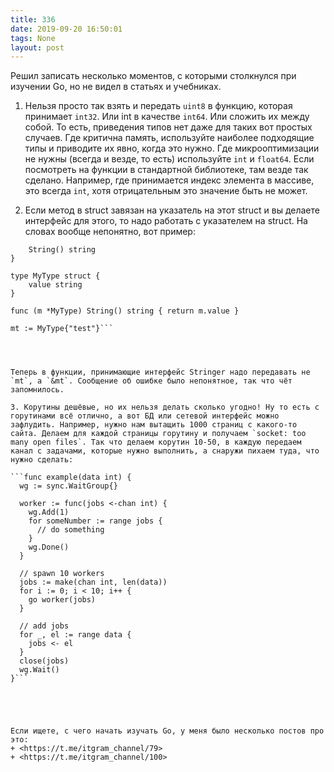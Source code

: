 ```yaml
---
title: 336
date: 2019-09-20 16:50:01
tags: None
layout: post
---
```


Решил записать несколько моментов, с которыми столкнулся при изучении Go, но не видел в статьях и учебниках.

1. Нельзя просто так взять и передать `uint8` в функцию, которая принимает `int32`. Или int в качестве `int64`. Или сложить их между собой. То есть, приведения типов нет даже для таких вот простых случаев. Где критична память, используйте наиболее подходящие типы и приводите их явно, когда это нужно. Где микрооптимизации не нужны (всегда и везде, то есть) используйте `int` и `float64`. Если посмотреть на функции в стандартной библиотеке, там везде так сделано. Например, где принимается индекс элемента в массиве, это всегда `int`, хотя отрицательным это значение быть не может.

2. Если метод в struct завязан на указатель на этот struct и вы делаете интерфейс для этого, то надо работать с указателем на struct. На словах вообще непонятно, вот пример:

```type Stringer interface {
    String() string
}

type MyType struct {
    value string
}

func (m *MyType) String() string { return m.value }

mt := MyType{"test"}```




Теперь в функции, принимающие интерфейс Stringer надо передавать не `mt`, а `&mt`. Сообщение об ошибке было непонятное, так что чёт запомнилось.

3. Корутины дешёвые, но их нельзя делать сколько угодно! Ну то есть с горутинами всё отлично, а вот БД или сетевой интерфейс можно зафлудить. Например, нужно нам вытащить 1000 страниц с какого-то сайта. Делаем для каждой страницы горутину и получаем `socket: too many open files`. Так что делаем корутин 10-50, в каждую передаем канал с задачами, которые нужно выполнить, а снаружи пихаем туда, что нужно сделать:

```func example(data int) {
  wg := sync.WaitGroup{}

  worker := func(jobs <-chan int) {
    wg.Add(1)
    for someNumber := range jobs {
      // do something
    }
    wg.Done()
  }

  // spawn 10 workers
  jobs := make(chan int, len(data))
  for i := 0; i < 10; i++ {
    go worker(jobs)
  }

  // add jobs
  for _, el := range data {
    jobs <- el
  }
  close(jobs)
  wg.Wait()
}```





Если ищете, с чего начать изучать Go, у меня было несколько постов про это:
+ <https://t.me/itgram_channel/79>
+ <https://t.me/itgram_channel/100>

